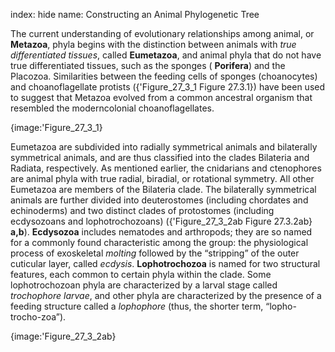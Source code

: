 index: hide
name: Constructing an Animal Phylogenetic Tree

The current understanding of evolutionary relationships among animal, or  **Metazoa**, phyla begins with the distinction between animals with  *true differentiated tissues*, called  **Eumetazoa**, and animal phyla that do not have true differentiated tissues, such as the sponges ( **Porifera**) and the Placozoa. Similarities between the feeding cells of sponges (choanocytes) and choanoflagellate protists ({'Figure_27_3_1 Figure 27.3.1}) have been used to suggest that Metazoa evolved from a common ancestral organism that resembled the moderncolonial choanoflagellates.


{image:'Figure_27_3_1}
        

Eumetazoa are subdivided into radially symmetrical animals and bilaterally symmetrical animals, and are thus classified into the clades Bilateria and Radiata, respectively. As mentioned earlier, the cnidarians and ctenophores are animal phyla with true radial, biradial, or rotational symmetry. All other Eumetazoa are members of the Bilateria clade. The bilaterally symmetrical animals are further divided into deuterostomes (including chordates and echinoderms) and two distinct clades of protostomes (including ecdysozoans and lophotrochozoans) ({'Figure_27_3_2ab Figure 27.3.2ab} **a,b**).  **Ecdysozoa** includes nematodes and arthropods; they are so named for a commonly found characteristic among the group: the physiological process of exoskeletal  *molting* followed by the “stripping” of the outer cuticular layer, called  *ecdysis*.  **Lophotrochozoa** is named for two structural features, each common to certain phyla within the clade. Some lophotrochozoan phyla are characterized by a larval stage called  *trochophore larvae*, and other phyla are characterized by the presence of a feeding structure called a  *lophophore* (thus, the shorter term, “lopho-trocho-zoa”).


{image:'Figure_27_3_2ab}
        
